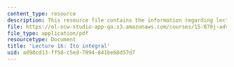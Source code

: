 ```yaml
---
content_type: resource
description: This resource file contains the information regarding lecture 16.
file: https://ol-ocw-studio-app-qa.s3.amazonaws.com/courses/15-070j-advanced-stochastic-processes-fall-2013/ad98cd13ff58c5ed7094841be68d57d7_MIT15_070JF13_Lec16.pdf
file_type: application/pdf
resourcetype: Document
title: 'Lecture 16: Ito integral'
uid: ad98cd13-ff58-c5ed-7094-841be68d57d7
---
```

